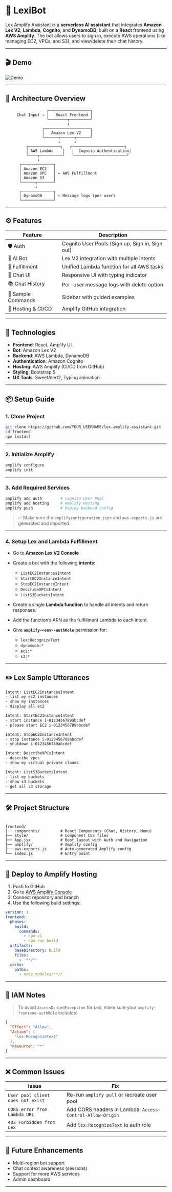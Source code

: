 # 🤖 LexiBot 

Lex Amplify Assistant is a **serverless AI assistant** that integrates **Amazon Lex V2**, **Lambda**, **Cognito**, and **DynamoDB**, built on a **React** frontend using **AWS Amplify**. The bot allows users to sign in, execute AWS operations (like managing EC2, VPCs, and S3), and view/delete their chat history.

---

## 🎬 Demo

![Demo](frontend/src/assets/gif-lexi.gif)

---
## 📐 Architecture Overview

```plaintext
                  ┌──────────────────┐
     Chat Input → │   React Frontend │
                  └────────┬─────────┘
                           ↓
                ┌────────────────────┐
                │   Amazon Lex V2    │
                └──────┬──────┬──────┘
                       ↓      ↓
         ┌──────────────┐   ┌───────────────────────┐
         │ AWS Lambda    │   │  Cognito Authentication│
         └────┬──────────┘   └───────────────────────┘
              ↓
      ┌──────────────┐
      │ Amazon EC2   │
      │ Amazon VPC   │ ← AWS Fulfillment
      │ Amazon S3    │
      └──────┬───────┘
             ↓
      ┌──────────────┐
      │ DynamoDB     │ ← Message logs (per user)
      └──────────────┘
````

---

## ⚙️ Features

| Feature            | Description                                     |
| ------------------ | ----------------------------------------------- |
| 🛡 Auth            | Cognito User Pools (Sign up, Sign in, Sign out) |
| 🤖 AI Bot          | Lex V2 integration with multiple intents        |
| 🧠 Fulfillment     | Unified Lambda function for all AWS tasks       |
| 💬 Chat UI         | Responsive UI with typing indicator             |
| 📚 Chat History    | Per-user message logs with delete option        |
| 🧾 Sample Commands | Sidebar with guided examples                    |
| 🚀 Hosting & CI/CD | Amplify GitHub integration                      |

---

## 🧰 Technologies

* **Frontend**: React, Amplify UI
* **Bot**: Amazon Lex V2
* **Backend**: AWS Lambda, DynamoDB
* **Authentication**: Amazon Cognito
* **Hosting**: AWS Amplify (CI/CD from GitHub)
* **Styling**: Bootstrap 5
* **UX Tools**: SweetAlert2, Typing animation

---

## 📦 Setup Guide

### 1. Clone Project

```bash
git clone https://github.com/YOUR_USERNAME/lex-amplify-assistant.git
cd frontend
npm install
```

---

### 2. Initialize Amplify

```bash
amplify configure
amplify init
```

---

### 3. Add Required Services

```bash
amplify add auth        # Cognito User Pool
amplify add hosting     # Amplify Hosting
amplify push            # Deploy backend config
```

> ✅ Make sure the `amplifyconfiguration.json` and `aws-exports.js` are generated and imported.

---

### 4. Setup Lex and Lambda Fulfillment

* Go to **Amazon Lex V2 Console**
* Create a bot with the following **intents**:

  * `ListEC2InstancesIntent`
  * `StartEC2InstanceIntent`
  * `StopEC2InstanceIntent`
  * `DescribeVPCsIntent`
  * `ListS3BucketsIntent`
* Create a single **Lambda function** to handle all intents and return responses.
* Add the function’s ARN as the fulfillment Lambda to each intent.
* Give **`amplify-<env>-authRole`** permission for:

  * `lex:RecognizeText`
  * `dynamodb:*`
  * `ec2:*`
  * `s3:*`

---

## ✏️ Lex Sample Utterances

```txt
Intent: ListEC2InstancesIntent
- list my ec2 instances
- show my instances
- display all ec2

Intent: StartEC2InstanceIntent
- start instance i-0123456789abcdef
- please start EC2 i-0123456789abcdef

Intent: StopEC2InstanceIntent
- stop instance i-0123456789abcdef
- shutdown i-0123456789abcdef

Intent: DescribeVPCsIntent
- describe vpcs
- show my virtual private clouds

Intent: ListS3BucketsIntent
- list my buckets
- show s3 buckets
- get all s3 storage
```
---

## 🛠 Project Structure

```

frontend/
├── components/         # React Components (Chat, History, Menu)
├── style/              # Component CSS files
├── App.jsx             # Root layout with Auth and Navigation
├── amplify/            # Amplify config
├── aws-exports.js      # Auto-generated Amplify config
└── index.js            # Entry point

````

---


## 🚀 Deploy to Amplify Hosting

1. Push to GitHub
2. Go to [AWS Amplify Console](https://console.aws.amazon.com/amplify/)
3. Connect repository and branch
4. Use the following build settings:

```yaml
version: 1
frontend:
  phases:
    build:
      commands:
        - npm ci
        - npm run build
  artifacts:
    baseDirectory: build
    files:
      - '**/*'
  cache:
    paths:
      - node_modules/**/*
```

---

## 🔐 IAM Notes

> To avoid `AccessDeniedException` for Lex, make sure your `amplify-frontend-authRole` includes:

```json
{
  "Effect": "Allow",
  "Action": [
    "lex:RecognizeText"
  ],
  "Resource": "*"
}
```

---

## ❌ Common Issues

| Issue                             | Fix                                                       |
| --------------------------------- | --------------------------------------------------------- |
| `User pool client does not exist` | Re-run `amplify pull` or recreate user pool               |
| `CORS error from Lambda URL`      | Add CORS headers in Lambda: `Access-Control-Allow-Origin` |
| `403 Forbidden from Lex`          | Add `lex:RecognizeText` to auth role                      |

---

## 🧠 Future Enhancements

* Multi-region bot support
* Chat context awareness (sessions)
* Support for more AWS services
* Admin dashboard

---
